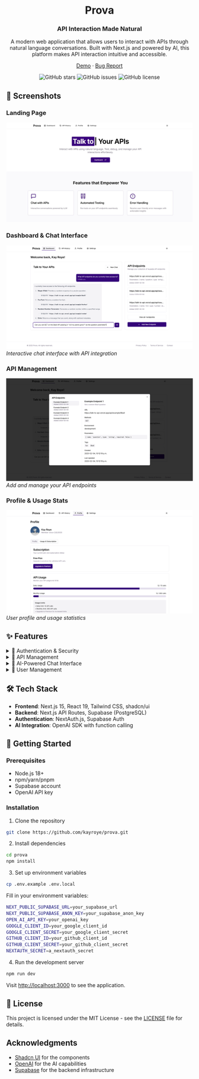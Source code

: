 <div align="center">

# Prova
### API Interaction Made Natural

A modern web application that allows users to interact with APIs through natural language conversations. Built with Next.js and powered by AI, this platform makes API interaction intuitive and accessible.

[Demo](https://talk-to-api.vercel.app) · [Bug Report](https://github.com/kayroye/prova/issues)

![GitHub stars](https://img.shields.io/github/stars/kayroye/prova)
![GitHub issues](https://img.shields.io/github/issues/kayroye/prova)
![GitHub license](https://img.shields.io/github/license/kayroye/prova)

</div>

## 📸 Screenshots

### Landing Page
![Landing Page](docs/landingPage.jpeg)

### Dashboard & Chat Interface
![Dashboard](docs/dashboardChat.png)
*Interactive chat interface with API integration*

### API Management
![API Management](docs/api-management.png)
*Add and manage your API endpoints*

### Profile & Usage Stats
![Profile](docs/profile.png)
*User profile and usage statistics*

## ✨ Features

<details>
<summary>🔐 Authentication & Security</summary>

- Multiple sign-in options (Email/Password, Google, GitHub)
- Multi-factor authentication (MFA) with backup codes
- Secure password reset functionality
- Session persistence across page reloads
</details>

<details>
<summary>🔌 API Management</summary>

- Add and manage custom API endpoints
- Store and organize API configurations
- View API call history and logs
- Parameter management for API endpoints
</details>

<details>
<summary>🤖 AI-Powered Chat Interface</summary>

- Natural language interaction with APIs
- Context-aware conversations
- Real-time API response interpretation
- Markdown support for formatted responses
</details>

<details>
<summary>👥 User Management</summary>

- User profiles with customizable settings
- Role-based access control (Free/Premium tiers)
- Usage tracking and rate limiting
- Subscription management
</details>

## 🛠️ Tech Stack

- **Frontend**: Next.js 15, React 19, Tailwind CSS, shadcn/ui
- **Backend**: Next.js API Routes, Supabase (PostgreSQL)
- **Authentication**: NextAuth.js, Supabase Auth
- **AI Integration**: OpenAI SDK with function calling

## 🚀 Getting Started

### Prerequisites

- Node.js 18+
- npm/yarn/pnpm
- Supabase account
- OpenAI API key

### Installation

1. Clone the repository

```bash
git clone https://github.com/kayroye/prova.git
```

2. Install dependencies
```bash
cd prova
npm install
```

3. Set up environment variables
```bash
cp .env.example .env.local
```

Fill in your environment variables:
```bash
NEXT_PUBLIC_SUPABASE_URL=your_supabase_url
NEXT_PUBLIC_SUPABASE_ANON_KEY=your_supabase_anon_key
OPEN_AI_API_KEY=your_openai_key
GOOGLE_CLIENT_ID=your_google_client_id
GOOGLE_CLIENT_SECRET=your_google_client_secret
GITHUB_CLIENT_ID=your_github_client_id
GITHUB_CLIENT_SECRET=your_github_client_secret
NEXTAUTH_SECRET=a_nextauth_secret
```

4. Run the development server
```bash
npm run dev
```

Visit [http://localhost:3000](http://localhost:3000) to see the application.

## 📄 License

This project is licensed under the MIT License - see the [LICENSE](LICENSE) file for details.

## Acknowledgments

- [Shadcn UI](https://ui.shadcn.com) for the components
- [OpenAI](https://openai.com) for the AI capabilities
- [Supabase](https://supabase.com) for the backend infrastructure
